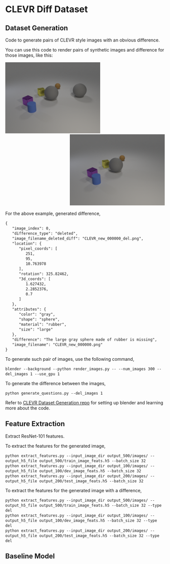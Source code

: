 # CLEVR Diff Dataset

## Dataset Generation
Code to generate pairs of CLEVR style images with an obvious difference.

You can use this code to render pairs of synthetic images and difference for those images, like this:

<div align="left">
  <img src="images/CLEVR_new_000000.png" width="300px">
</div>
<div align="right">
  <img src="images/CLEVR_new_000000_del.png" width="300px">
</div>

For the above example, generated difference,
```
{
   "image_index": 0,
   "difference_type": "deleted",
   "image_filename_deleted_diff": "CLEVR_new_000000_del.png",
   "location": {
      "pixel_coords": [
         251,
         95,
         10.763978
      ],
      "rotation": 325.82462,
      "3d_coords": [
         1.627432,
         2.2852376,
         0.7
      ]
   },
   "attributes": {
      "color": "gray",
      "shape": "sphere",
      "material": "rubber",
      "size": "large"
   },
   "difference": "The large gray sphere made of rubber is missing",
   "image_filename": "CLEVR_new_000000.png"
}
```

To generate such pair of images, use the following command,
```
blender --background --python render_images.py -- --num_images 300 --del_images 1 --use_gpu 1
```

To generate the difference between the images,
```
python generate_questions.py --del_images 1
```

Refer to [CLEVR Dataset Generation repo](https://github.com/facebookresearch/clevr-dataset-gen/blob/master/README.md) for setting up blender and learning more about the code.

## Feature Extraction
Extract ResNet-101 features.

To extract the features for the generated image,
```
python extract_features.py --input_image_dir output_500/images/ --output_h5_file output_500/train_image_feats.h5 --batch_size 32
python extract_features.py --input_image_dir output_100/images/ --output_h5_file output_100/dev_image_feats.h5 --batch_size 32
python extract_features.py --input_image_dir output_200/images/ --output_h5_file output_200/test_image_feats.h5 --batch_size 32
```

To extract the features for the generated image with a difference,
```
python extract_features.py --input_image_dir output_500/images/ --output_h5_file output_500/train_image_feats.h5 --batch_size 32 --type del
python extract_features.py --input_image_dir output_100/images/ --output_h5_file output_100/dev_image_feats.h5 --batch_size 32 --type del
python extract_features.py --input_image_dir output_200/images/ --output_h5_file output_200/test_image_feats.h5 --batch_size 32 --type del
```

## Baseline Model
